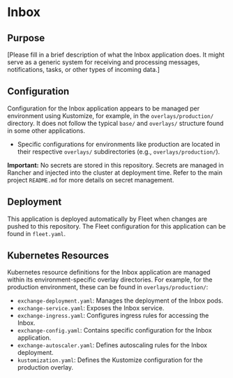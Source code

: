 # Inbox

## Purpose
[Please fill in a brief description of what the Inbox application does. It might serve as a generic system for receiving and processing messages, notifications, tasks, or other types of incoming data.]

## Configuration
Configuration for the Inbox application appears to be managed per environment using Kustomize, for example, in the `overlays/production/` directory. It does not follow the typical `base/` and `overlays/` structure found in some other applications.
- Specific configurations for environments like production are located in their respective `overlays/` subdirectories (e.g., `overlays/production/`).

**Important:** No secrets are stored in this repository. Secrets are managed in Rancher and injected into the cluster at deployment time. Refer to the main project `README.md` for more details on secret management.

## Deployment
This application is deployed automatically by Fleet when changes are pushed to this repository. The Fleet configuration for this application can be found in `fleet.yaml`.

## Kubernetes Resources
Kubernetes resource definitions for the Inbox application are managed within its environment-specific overlay directories. For example, for the production environment, these can be found in `overlays/production/`:
- `exchange-deployment.yaml`: Manages the deployment of the Inbox pods.
- `exchange-service.yaml`: Exposes the Inbox service.
- `exchange-ingress.yaml`: Configures ingress rules for accessing the Inbox.
- `exchange-config.yaml`: Contains specific configuration for the Inbox application.
- `exchange-autoscaler.yaml`: Defines autoscaling rules for the Inbox deployment.
- `kustomization.yaml`: Defines the Kustomize configuration for the production overlay.
